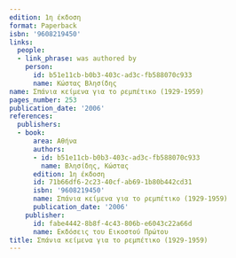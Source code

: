 ```yaml
---
edition: 1η έκδοση
format: Paperback
isbn: '9608219450'
links:
  people:
  - link_phrase: was authored by
    person:
      id: b51e11cb-b0b3-403c-ad3c-fb588070c933
      name: Κώστας Βλησίδης
name: Σπάνια κείμενα για το ρεμπέτικο (1929-1959)
pages_number: 253
publication_date: '2006'
references:
  publishers:
  - book:
      area: Αθήνα
      authors:
      - id: b51e11cb-b0b3-403c-ad3c-fb588070c933
        name: Βλησίδης, Κώστας
      edition: 1η έκδοση
      id: 71b66df6-2c23-40cf-ab69-1b80b442cd31
      isbn: '9608219450'
      name: Σπάνια κείμενα για το ρεμπέτικο (1929-1959)
      publication_date: '2006'
    publisher:
      id: fabe4442-8b8f-4c43-806b-e6043c22a66d
      name: Εκδόσεις του Εικοστού Πρώτου
title: Σπάνια κείμενα για το ρεμπέτικο (1929-1959)
---
```


